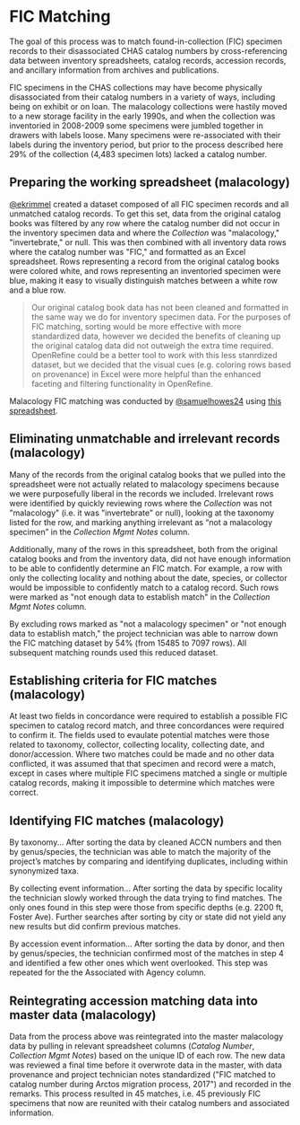 # FIC Matching

The goal of this process was to match found-in-collection (FIC) specimen records to their disassociated CHAS catalog numbers by cross-referencing data between inventory spreadsheets, catalog records, accession records, and ancillary information from archives and publications.

FIC specimens in the CHAS collections may have become physically disassociated from their catalog numbers in a variety of ways, including being on exhibit or on loan. The malacology collections were hastily moved to a new storage facility in the early 1990s, and when the collection was inventoried in 2008-2009 some specimens were jumbled together in drawers with labels loose. Many specimens were re-associated with their labels during the inventory period, but prior to the process described here 29% of the collection (4,483 specimen lots) lacked a catalog number.

## Preparing the working spreadsheet (malacology)

[@ekrimmel](https://github.com/ekrimmel) created a dataset composed of all FIC specimen records and all unmatched catalog records. To get this set, data from the original catalog books was filtered by any row where the catalog number did not occur in the inventory specimen data and where the *Collection* was "malacology," "invertebrate," or null. This was then combined with all inventory data rows where the catalog number was "FIC," and formatted as an Excel spreadsheet. Rows representing a record from the original catalog books were colored white, and rows representing an inventoried specimen were blue, making it easy to visually distinguish matches between a white row and a blue row.

> Our original catalog book data has not been cleaned and formatted in the same way we do for inventory specimen data. For the purposes of FIC matching, sorting would be more effective with more standardized data, however we decided the benefits of cleaning up the original catalog data did not outweigh the extra time required. OpenRefine could be a better tool to work with this less stanrdized dataset, but we decided that the visual cues (e.g. coloring rows based on provenance) in Excel were more helpful than the enhanced faceting and filtering functionality in OpenRefine.

Malacology FIC matching was conducted by [@samuelhowes24](https://github.com/samuelhowes24) using [this spreadsheet](../working-files/Mala_FICMatch_2017-07-05.xlsx).

## Eliminating unmatchable and irrelevant records (malacology)

Many of the records from the original catalog books that we pulled into the spreadsheet were not actually related to malacology specimens because we were purposefully liberal in the records we included. Irrelevant rows were identified by quickly reviewing rows where the *Collection* was not "malacology" (i.e. it was "invertebrate" or null), looking at the taxonomy listed for the row, and marking anything irrelevant as “not a malacology specimen” in the *Collection Mgmt Notes* column.

Additionally, many of the rows in this spreadsheet, both from the original catalog books and from the inventory data, did not have enough information to be able to confidently determine an FIC match. For example, a row with only the collecting locality and nothing about the date, species, or collector would be impossible to confidently match to a catalog record. Such rows were marked as "not enough data to establish match" in the *Collection Mgmt Notes* column.

By excluding rows marked as "not a malacology specimen" or "not enough data to establish match," the project technician was able to narrow down the FIC matching dataset by 54% (from 15485 to 7097 rows). All subsequent matching rounds used this reduced dataset.

## Establishing criteria for FIC matches (malacology)

At least two fields in concordance were required to establish a possible FIC specimen to catalog record match, and three concordances were required to confirm it. The fields used to evaulate potential matches were those related to taxonomy, collector, collecting locality, collecting date, and donor/accession. Where two matches could be made and no other data conflicted, it was assumed that that specimen and record were a match, except in cases where multiple FIC specimens matched a single or multiple catalog records, making it impossible to determine which matches were correct.

## Identifying FIC matches (malacology)

By taxonomy... After sorting the data by cleaned ACCN numbers and then by genus/species, the technician was able to match the majority of the project’s  matches by comparing and identifying duplicates, including within synonymized taxa.

By collecting event information... After sorting the data by specific locality the technician slowly worked through the data trying to find matches. The only ones found in this step were those from specific depths (e.g. 2200 ft, Foster Ave). Further searches after sorting by city or state did not yield any new results but did confirm previous matches.

By accession event information... After sorting the data by donor, and then by genus/species, the technician confirmed most of the matches in step 4 and identified a few other ones which went overlooked. This step was repeated for the the Associated with Agency column.

## Reintegrating accession matching data into master data (malacology)

Data from the process above was reintegrated into the master malacology data by pulling in relevant spreadsheet columns (*Catalog Number*, *Collection Mgmt Notes*) based on the unique ID of each row. The new data was reviewed a final time before it overwrote data in the master, with data provenance and project technician notes standardized ("FIC matched to catalog number during Arctos migration process, 2017") and recorded in the remarks. This process resulted in 45 matches, i.e. 45 previously FIC specimens that now are reunited with their catalog numbers and associated information.
